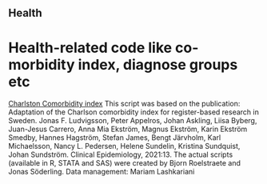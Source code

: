 ## Health
# Health-related code like co-morbidity index, diagnose groups etc

[Charlston Comorbidity index](https://github.com/bjoroeKI/Charlson-comorbidity-index-revisited/tree/main)
This script was based on the publication:
Adaptation of the Charlson comorbidity index for register-based research in Sweden. 
Jonas F. Ludvigsson, Peter Appelros, Johan Askling, Liisa Byberg, Juan-Jesus Carrero, Anna Mia Ekström, Magnus Ekström, Karin Ekström Smedby, 
Hannes Hagström, Stefan James, Bengt Järvholm, Karl Michaelsson, Nancy L. Pedersen, Helene Sundelin, Kristina Sundquist, Johan Sundström. Clinical Epidemiology, 2021:13.
The actual scripts (available in R, STATA and SAS) were created by Bjorn Roelstraete and Jonas Söderling. Data management: Mariam Lashkariani
